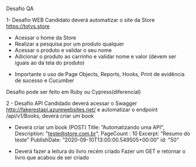 Desafio QA 

1- Desafio WEB 
Candidato deverá automatizar o site da Store https://totvs.store

- Acessar o home da Store 
- Realizar a pesquisa por um produto qualquer 
- Acessar o produto e validar o seu nome 
- Adicionar o produto ao carrinho e validar nome e valor (devem ser iguais ao da tela do produto)
* Importante o uso de Page Objects, Reports, Hooks, Print de evidência de sucesso e Cucumber 

Desafio pode ser feito em Ruby ou Cypress(diferencial)

2 - Desafio API 
Candidado deverá acessar o Swagger http://fakerestapi.azurewebsites.net/
e automatizar o endpoint /api/v1/Books, deverá criar um book 

- Deverá criar um book (POST)
Title: ”Automatizando uma API",
Description: ”teste@store.com.br",
PageCount : 10
Excerpt: ”Resumo do teste”
PublishDate: “2020-09-10T13:00:00.549505+00:00"
id: "50"

- Deverá fazer a leitura do livro recém criado
Fazer um GET e retornar o livro que acabou de ser criado

